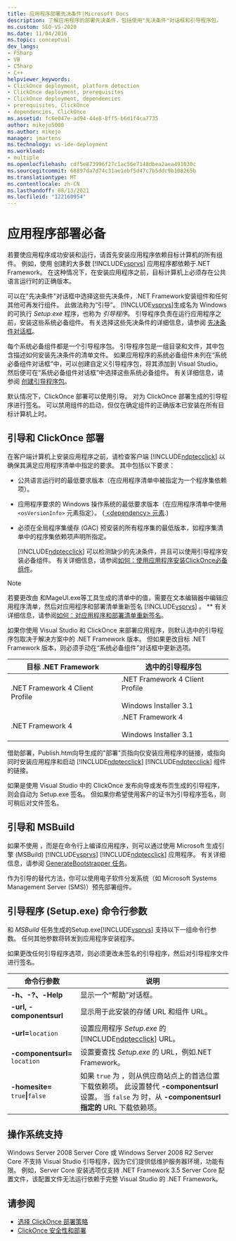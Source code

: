 ```yaml
---
title: 应用程序部署先决条件|Microsoft Docs
description: 了解应用程序的部署先决条件，包括使用"先决条件"对话框和引导程序包。
ms.custom: SEO-VS-2020
ms.date: 11/04/2016
ms.topic: conceptual
dev_langs:
- FSharp
- VB
- CSharp
- C++
helpviewer_keywords:
- ClickOnce deployment, platform detection
- ClickOnce deployment, prerequisites
- ClickOnce deployment, dependencies
- prerequisites, ClickOnce
- dependencies, ClickOnce
ms.assetid: fc6e047e-ad94-44e8-8ff5-b6d1f4ca7735
author: mikejo5000
ms.author: mikejo
manager: jmartens
ms.technology: vs-ide-deployment
ms.workload:
- multiple
ms.openlocfilehash: cdf5e873996f27c1ac56e7148dbea2aea491030c
ms.sourcegitcommit: 68897da7d74c31ae1ebf5d47c7b5ddc9b108265b
ms.translationtype: MT
ms.contentlocale: zh-CN
ms.lasthandoff: 08/13/2021
ms.locfileid: "122160954"
---
```

# <a name="application-deployment-prerequisites"></a>应用程序部署必备

若要使应用程序成功安装和运行，请首先安装应用程序依赖目标计算机的所有组件。 例如，使用 创建的大多数 [!INCLUDE[vsprvs](../code-quality/includes/vsprvs_md.md)] 应用程序都依赖于.NET Framework。 在这种情况下，在安装应用程序之前，目标计算机上必须存在公共语言运行时的正确版本。

 可以在"先决条件"对话框中选择这些先决条件，.NET Framework安装组件和任何其他可再发行组件。 此做法称为“引导”。 [!INCLUDE[vsprvs](../code-quality/includes/vsprvs_md.md)]生成名为 Windows 的可执行 *Setup.exe* 程序，也称为 *引导程序*。 引导程序负责在运行应用程序之前，安装这些系统必备组件。 有关选择这些先决条件的详细信息，请参阅 [先决条件对话框](../ide/reference/prerequisites-dialog-box.md)。

 每个系统必备组件都是一个引导程序包。 引导程序包是一组目录和文件，其中包含描述如何安装先决条件的清单文件。 如果应用程序的系统必备组件未列在“系统必备组件对话框”中，可以创建自定义引导程序包，将其添加到 Visual Studio。 然后便可在“系统必备组件对话框”中选择这些系统必备组件。 有关详细信息，请参阅 [创建引导程序包](../deployment/creating-bootstrapper-packages.md)。

 默认情况下，ClickOnce 部署可以使用引导。 对为 ClickOnce 部署生成的引导程序进行签名。 可以禁用组件的启动，但仅在确定组件的正确版本已安装在所有目标计算机上时。

## <a name="bootstrapping-and-clickonce-deployment"></a>引导和 ClickOnce 部署
 在客户端计算机上安装应用程序之前，请检查客户端 [!INCLUDE[ndptecclick](../deployment/includes/ndptecclick_md.md)] 以确保其满足应用程序清单中指定的要求。 其中包括以下要求：

- 公共语言运行时的最低要求版本（在应用程序清单中被指定为一个程序集依赖项）。

- 应用程序要求的 Windows 操作系统的最低要求版本（在应用程序清单中使用 `<osVersionInfo>` 元素指定）。  ([ \<dependency> 元素](../deployment/dependency-element-clickonce-application.md).) 

- 必须在全局程序集缓存 (GAC) 预安装的所有程序集的最低版本，如程序集清单中的程序集依赖项声明所指定。

  [!INCLUDE[ndptecclick](../deployment/includes/ndptecclick_md.md)] 可以检测缺少的先决条件，并且可以使用引导程序安装必备组件。 有关详细信息，请参阅[如何：使用应用程序安装ClickOnce必备组件](../deployment/how-to-install-prerequisites-with-a-clickonce-application.md)。

> [!NOTE]
> 若要更改由 和MageUI.exe等工具生成的清单中的值，需要在文本编辑器中编辑应用程序清单，然后对应用程序和部署清单重新签名 [!INCLUDE[vsprvs](../code-quality/includes/vsprvs_md.md)] 。 ** 有关详细信息，请参阅[如何：对应用程序和部署清单重新签名](../deployment/how-to-re-sign-application-and-deployment-manifests.md)。

 如果你使用 Visual Studio 和 ClickOnce 来部署应用程序，则默认选中的引导程序包取决于解决方案中的 .NET Framework 版本。 但如果更改目标 .NET Framework 版本，则必须手动在“系统必备组件”对话框中更新选项。

|目标 .NET Framework|选中的引导程序包|
|---------------------------|------------------------------------|
|.NET Framework 4 Client Profile|.NET Framework 4 Client Profile<br /><br /> Windows Installer 3.1|
|.NET Framework 4|.NET Framework 4<br /><br /> Windows Installer 3.1|

 借助部署，Publish.htm向导生成的"部署"页指向仅安装应用程序的链接，或指向同时安装应用程序和启动 [!INCLUDE[ndptecclick](../deployment/includes/ndptecclick_md.md)]  [!INCLUDE[ndptecclick](../deployment/includes/ndptecclick_md.md)] 组件的链接。

 如果是使用 Visual Studio 中的 ClickOnce 发布向导或发布页生成的引导程序，则会自动为 Setup.exe 签名。 但如果你希望使用客户的证书为引导程序签名，则可稍后对文件签名。

## <a name="bootstrapping-and-msbuild"></a>引导和 MSBuild
 如果不使用 ，而是在命令行上编译应用程序，则可以通过使用 Microsoft 生成引擎 (MSBuild) [!INCLUDE[vsprvs](../code-quality/includes/vsprvs_md.md)] [!INCLUDE[ndptecclick](../deployment/includes/ndptecclick_md.md)] 应用程序。 有关详细信息，请参阅 [GenerateBootstrapper 任务](../msbuild/generatebootstrapper-task.md)。

 作为引导的替代方法，你可以使用电子软件分发系统（如 Microsoft Systems Management Server (SMS)）预先部署组件。

## <a name="bootstrapper-setupexe-command-line-arguments"></a>引导程序 (Setup.exe) 命令行参数
 和 *MSBuild* 任务生成的Setup.exe[!INCLUDE[vsprvs](../code-quality/includes/vsprvs_md.md)] 支持以下一组命令行参数。 任何其他参数将转发到应用程序安装程序。

 如果更改任何引导程序选项，则必须更改未签名的引导程序，然后对引导程序文件进行签名。

| 命令行参数 | 说明 |
| - | - |
| **-h、-?、-Help** | 显示一个“帮助”对话框。 |
| **-url, -componentsurl** | 显示用于此安装的存储 URL 和组件 URL。 |
| **-url=**`location` | 设置应用程序 *Setup.exe* 的 [!INCLUDE[ndptecclick](../deployment/includes/ndptecclick_md.md)] URL。 |
| **-componentsurl=** `location` | 设置要查找 *Setup.exe* 的 URL，例如.NET Framework。 |
| **-homesite=** `true`**&#124;**`false` | 如果 `true` 为 ，则从供应商站点上的首选位置下载依赖项。 此设置替代 **-componentsurl** 设置。 当 `false` 为 时，从 **-componentsurl 指定的** URL 下载依赖项。 |

## <a name="operating-system-support"></a>操作系统支持
 Windows Server 2008 Server Core 或 Windows Server 2008 R2 Server Core 不支持 Visual Studio 引导程序，因为它们提供低维护服务器环境，功能有限。 例如，Server Core 安装选项仅支持 .NET Framework 3.5 Server Core 配置文件，该配置文件无法运行依赖于完整 Visual Studio 的 .NET Framework。

## <a name="see-also"></a>请参阅
- [选择 ClickOnce 部署策略](../deployment/choosing-a-clickonce-deployment-strategy.md)
- [ClickOnce 安全性和部署](../deployment/clickonce-security-and-deployment.md)